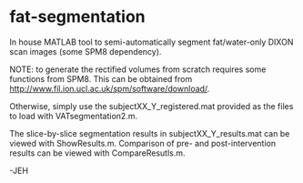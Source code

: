 # fat-segmentation
In house MATLAB tool to semi-automatically segment fat/water-only DIXON scan images (some SPM8 dependency).

NOTE: to generate the rectified volumes from scratch requires some functions from SPM8.
This can be obtained from http://www.fil.ion.ucl.ac.uk/spm/software/download/.

Otherwise, simply use the subjectXX_Y_registered.mat provided as the files to load with VATsegmentation2.m.

The slice-by-slice segmentation results in subjectXX_Y_results.mat can be viewed with ShowResults.m. 
Comparison of pre- and post-intervention results can be viewed with CompareResutls.m.

-JEH
